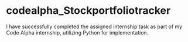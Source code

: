 # codealpha_Stockportfoliotracker
I have successfully completed the assigned internship task as part of my Code Alpha internship, utilizing Python for implementation.
